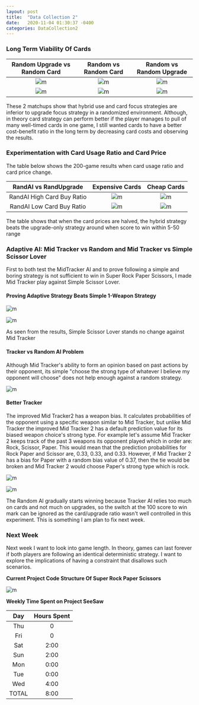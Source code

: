 ```yaml
---
layout: post
title:  "Data Collection 2"
date:   2020-11-04 01:30:37 -0400
categories: DataCollection2
---
```


### Long Term Viability Of Cards

Random Upgrade vs Random Card            |  Random vs Random Card | Random vs Random Upgrade |
:-------------------------:|:-------------------------:|:-------------------------:
![m](/Resources/RandUpgradeRandCardWinRatio.PNG)  |  ![m](/Resources/RandRandCardWinRatio.PNG) | ![m](/Resources/RandRandUpgradeWinRatio.PNG)
![m](/Resources/RandUpgradeRandCardCompetitiveness.PNG) |  ![m](/Resources/RandRandCardCompetitiveness.PNG) | ![m](/Resources/RandRandUpgradeCompetitiveness.PNG)

These 2 matchups show that hybrid use and card focus strategies are inferior to upgrade focus strategy in a randomized environment. Although, in theory card strategy can perform better if the player manages to pull of many well-timed cards in one game, I still wanted cards to have a better cost-benefit ratio in the long term by decreasing card costs and observing the results.

### Experimentation with Card Usage Ratio and Card Price

The table below shows the 200-game results when card usage ratio and card price change.

RandAI vs RandUpgrade  |Expensive Cards            | Cheap Cards
:-------------------------:|:-------------------------:|:-------------------------:
RandAI High Card Buy Ratio | ![m](/Resources/RandRandUpgrade00.PNG)  |  ![m](/Resources/RandRandUpgrade01.PNG)
RandAI Low Card Buy Ratio | ![m](/Resources/RandRandUpgrade10.PNG) |  ![m](/Resources/RandRandUpgrade11.PNG)

The table shows that when the card prices are halved, the hybrid strategy beats the upgrade-only strategy around when score to win within 5-50 range

### Adaptive AI: Mid Tracker vs Random and Mid Tracker vs Simple Scissor Lover

First to both test the MidTracker AI and to prove following a simple and boring strategy is not sufficient to win in Super Rock Paper Scissors, I made Mid Tracker play against Simple Scissor Lover.

#### Proving Adaptive Strategy Beats Simple 1-Weapon Strategy

![m](/Resources/TrackerScissorLover2WinRatio.PNG)

![m](/Resources/TrackerScissorLover2Competitiveness.PNG)

As seen from the results, Simple Scissor Lover stands no change against Mid Tracker

#### Tracker vs Random AI Problem

Although Mid Tracker's ability to form an opinion based on past actions by their opponent, its simple "choose the strong type of whatever I believe my opponent will choose" does not help enough against a random strategy.

![m](/Resources/TrackerRandWinRatio.PNG)

#### Better Tracker

The improved Mid Tracker2 has a weapon bias. It calculates probabilities of the opponent using a specific weapon similar to Mid Tracker, but unlike Mid Tracker the improved Mid Tracker 2 has a default prediction value for its biased weapon choice's strong type. For example let's assume Mid Tracker 2 keeps track of the past 3 weapons its opponent played which in order are: Rock, Scissor, Paper. This would mean that the prediction probabilities for Rock Paper and Scissor are, 0.33, 0.33, and 0.33. However, if Mid Tracker 2 has a bias for Paper with a random bias value of 0.37, then the tie would be broken and Mid Tracker 2 would choose Paper's strong type which is rock.

![m](/Resources/Tracker2RandWinRatio.PNG)

![m](/Resources/Tracker2RandCompetitiveness.PNG)

The Random AI gradually starts winning because Tracker AI relies too much on cards and not much on upgrades, so the switch at the 100 score to win mark can be ignored as the card/upgrade ratio wasn't well controlled in this experiment. This is something I am plan to fix next week.

### Next Week

Next week I want to look into game length. In theory, games can last forever if both players are following an identical deterministic strategy. I want to explore the implications of having a constraint that disallows such scenarios.


**Current Project Code Structure Of Super Rock Paper Scissors**

![m](/Resources/CodeAmount5.PNG)

**Weekly Time Spent on Project SeeSaw**

| Day  | Hours Spent |
|:-:|:-:|
| Thu | 0| 
| Fri | 0| 
| Sat | 2:00| 
| Sun | 2:00| 
| Mon | 0:00| 
| Tue | 0:00| 
| Wed | 4:00|
|TOTAL | 8:00| 